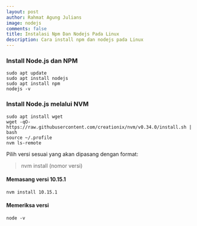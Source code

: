 ```yaml
---
layout: post
author: Rahmat Agung Julians
image: nodejs
comments: false
title: Instalasi Npm Dan Nodejs Pada Linux
description: Cara install npm dan nodejs pada Linux
---
```


### Install Node.js dan NPM
```
sudo apt update
sudo apt install nodejs
sudo apt install npm
nodejs -v
```

### Install Node.js melalui NVM
```
sudo apt install wget
wget -qO- https://raw.githubusercontent.com/creationix/nvm/v0.34.0/install.sh | bash
source ~/.profile
nvm ls-remote
```
Pilih versi sesuai yang akan dipasang dengan format: 
> nvm install (nomor versi)

#### Memasang versi 10.15.1
```
nvm install 10.15.1
```

#### Memeriksa versi
``` 
node -v 
```
